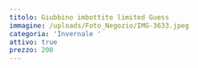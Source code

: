```yaml
---
titolo: Giubbino imbottito limited Guess
immagine: /uploads/Foto_Negozio/IMG-3633.jpeg
categoria: 'Invernale '
attivo: true
prezzo: 200
---
```


